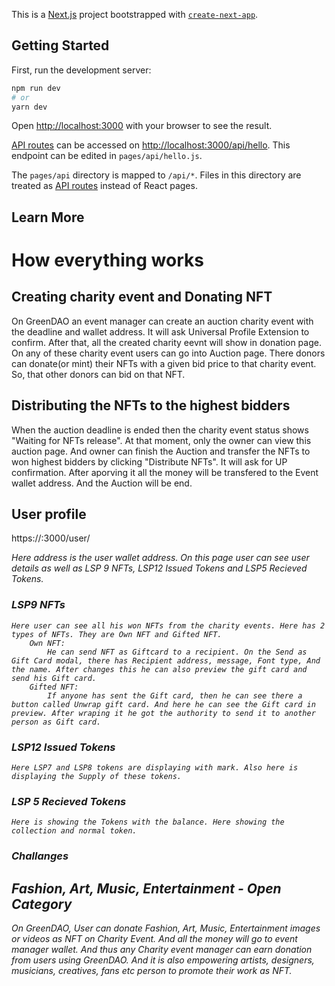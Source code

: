 This is a [Next.js](https://nextjs.org/) project bootstrapped with [`create-next-app`](https://github.com/vercel/next.js/tree/canary/packages/create-next-app).

## Getting Started



First, run the development server:

```bash
npm run dev
# or
yarn dev
```

Open [http://localhost:3000](http://localhost:3000) with your browser to see the result.

[API routes](https://nextjs.org/docs/api-routes/introduction) can be accessed on [http://localhost:3000/api/hello](http://localhost:3000/api/hello). This endpoint can be edited in `pages/api/hello.js`.

The `pages/api` directory is mapped to `/api/*`. Files in this directory are treated as [API routes](https://nextjs.org/docs/api-routes/introduction) instead of React pages.

## Learn More

# How everything works
## Creating charity event and Donating NFT
On GreenDAO an event manager can create an auction charity event with the deadline and wallet address. It will ask Universal Profile Extension to confirm. After that, all the created charity eevnt will show in donation page. On any of these charity event users can go into Auction page. There donors can donate(or mint) their NFTs with a given bid price to that charity event. So, that other donors can bid on that NFT. 

## Distributing the NFTs to the highest bidders
When the auction deadline is ended then the charity event status shows "Waiting for NFTs release". At that moment, only the owner can view this auction page. And owner can finish the Auction and transfer the NFTs to won highest bidders by clicking "Distribute NFTs". It will ask for UP confirmation. After aporving it all the money will be transfered to the Event wallet address. And the Auction will be end. 

## User profile
https://<host>:3000/user/<address> 
Here address is the user wallet address. On this page user can see user details as well as LSP 9 NFTs, LSP12 Issued Tokens and LSP5 Recieved Tokens. 

### LSP9 NFTs
    Here user can see all his won NFTs from the charity events. Here has 2 types of NFTs. They are Own NFT and Gifted NFT. 
        Own NFT:
            He can send NFT as Giftcard to a recipient. On the Send as Gift Card modal, there has Recipient address, message, Font type, And the name. After changes this he can also preview the gift card and send his Gift card.
        Gifted NFT:
            If anyone has sent the Gift card, then he can see there a button called Unwrap gift card. And here he can see the Gift card in preview. After wraping it he got the authority to send it to another person as Gift card.
### LSP12 Issued Tokens
    Here LSP7 and LSP8 tokens are displaying with mark. Also here is displaying the Supply of these tokens.
### LSP 5 Recieved Tokens
    Here is showing the Tokens with the balance. Here showing the collection and normal token.


### Challanges
## Fashion, Art, Music, Entertainment - Open Category
On GreenDAO, User can donate Fashion, Art, Music, Entertainment images or videos as NFT on Charity Event. And all the money will go to event manager wallet. And thus any Charity event manager can earn donation from users using GreenDAO. And it is also empowering artists, designers, musicians, creatives, fans etc person to promote their work as NFT. 
